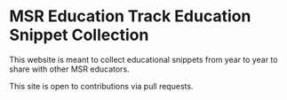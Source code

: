 # MSR Education Track Education Snippet Collection

This website is meant to collect educational snippets from year to year to share with other MSR educators.

This site is open to contributions via pull requests.
